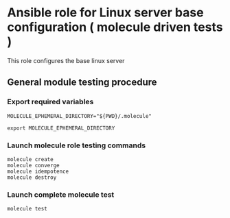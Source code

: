 # Ansible role for Linux server base configuration ( molecule driven tests )

This role configures the base linux server

## General module testing procedure

### Export required variables
```
MOLECULE_EPHEMERAL_DIRECTORY="${PWD}/.molecule" 

export MOLECULE_EPHEMERAL_DIRECTORY
```

### Launch molecule role testing commands
```
molecule create
molecule converge
molecule idempotence
molecule destroy
```

### Launch complete molecule test
```
molecule test
```
